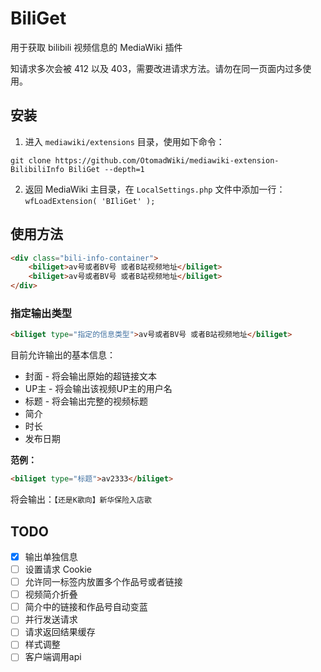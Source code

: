 # BiliGet
用于获取 bilibili 视频信息的 MediaWiki 插件

知请求多次会被 412 以及 403，需要改进请求方法。请勿在同一页面内过多使用。

## 安装
1. 进入 ```mediawiki/extensions``` 目录，使用如下命令：
```shell
git clone https://github.com/OtomadWiki/mediawiki-extension-BilibiliInfo BiliGet --depth=1
```
2. 返回 MediaWiki 主目录，在 ```LocalSettings.php``` 文件中添加一行：<br />```wfLoadExtension( 'BIliGet' );```

## 使用方法
```HTML
<div class="bili-info-container">
	<biliget>av号或者BV号 或者B站视频地址</biliget>
	<biliget>av号或者BV号 或者B站视频地址</biliget>
</div>
```
<!--
正式用法：
\<biliget>
*av号或者BV号 或者B站视频地址*
*av号或者BV号 或者B站视频地址*
\</biliget>
-->

### 指定输出类型
```HTML
<biliget type="指定的信息类型">av号或者BV号 或者B站视频地址</biliget>
```
目前允许输出的基本信息：
* 封面 - 将会输出原始的超链接文本
* UP主 - 将会输出该视频UP主的用户名
* 标题 - 将会输出完整的视频标题
* 简介
* 时长
* 发布日期

**范例：**
```HTML
<biliget type="标题">av2333</biliget>
```
将会输出：```【还是K歌向】新华保险入店歌```

## TODO
- [x] 输出单独信息
- [ ] 设置请求 Cookie
- [ ] 允许同一标签内放置多个作品号或者链接
- [ ] 视频简介折叠
- [ ] 简介中的链接和作品号自动变蓝
- [ ] 并行发送请求
- [ ] 请求返回结果缓存
- [ ] 样式调整
- [ ] 客户端调用api